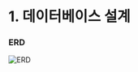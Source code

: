 # 1. 데이터베이스 설계
### ERD
![ERD](https://github.com/user-attachments/assets/0fa37789-c971-4e1b-a3d9-6e0a5c57b76e)

